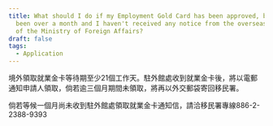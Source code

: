 ```yaml
---
title: What should I do if my Employment Gold Card has been approved, but it has
  been over a month and I haven't received any notice from the overseas mission
  of the Ministry of Foreign Affairs?
draft: false
tags:
  - Application
---
```

境外領取就業金卡等待期至少21個工作天。駐外館處收到就業金卡後，將以電郵通知申請人領取，倘若逾三個月期間未領取，將再以外交郵袋寄回移民署。

倘若等候一個月尚未收到駐外館處領取就業金卡通知信，請洽移民署專線886-2-2388-9393